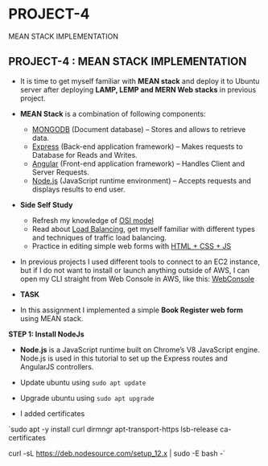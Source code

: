 # PROJECT-4
MEAN STACK IMPLEMENTATION

## PROJECT-4 : MEAN STACK IMPLEMENTATION

- It is time to get myself familiar with **MEAN stack** and deploy it to Ubuntu server after deploying **LAMP, LEMP and MERN Web stacks** in previous project.

- **MEAN Stack** is a combination of following components:
  - [MONGODB](https://www.mongodb.com) (Document database) – Stores and allows to retrieve data.
  - [Express](https://expressjs.com) (Back-end application framework) – Makes requests to Database for Reads and Writes.
  - [Angular](https://angular.io) (Front-end application framework) – Handles Client and Server Requests.
  - [Node.js](https://nodejs.org/en/) (JavaScript runtime environment) – Accepts requests and displays results to end user.

- **Side Self Study**

  - Refresh my knowledge of [OSI model](https://en.wikipedia.org/wiki/OSI_model)
  - Read about [Load Balancing](https://en.wikipedia.org/wiki/Load_balancing_(computing)), get myself familiar with different types and techniques of traffic       load balancing.
  - Practice in editing simple web forms with [HTML + CSS + JS](https://html-css-js.com)

- In previous projects I used different tools to connect to an EC2 instance, but if I do not want to install or launch anything outside of AWS, I can open my     CLI straight from Web Console in AWS, like this: [WebConsole](https://www.darey.io/wp-content/uploads/2021/02/WebConsole.gif)

- **TASK**
- In this assignment I implemented a simple **Book Register web form** using MEAN stack.


**STEP 1: Install NodeJs**

- **Node.js** is a JavaScript runtime built on Chrome’s V8 JavaScript engine. Node.js is used in this tutorial to set up the Express routes and AngularJS         controllers.

- Update ubuntu using `sudo apt update`

- Upgrade ubuntu using `sudo apt upgrade`

- I added certificates

`sudo apt -y install curl dirmngr apt-transport-https lsb-release ca-certificates

curl -sL https://deb.nodesource.com/setup_12.x | sudo -E bash -`
  
